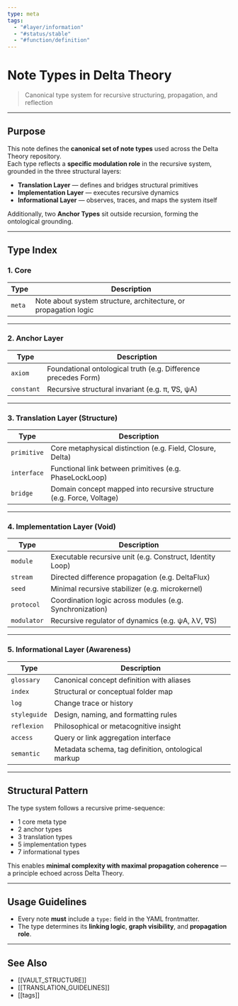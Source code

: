 ```yaml
---
type: meta
tags:
  - "#layer/information"
  - "#status/stable"
  - "#function/definition"
---
```


# Note Types in Delta Theory  
> Canonical type system for recursive structuring, propagation, and reflection

---

## Purpose

This note defines the **canonical set of note types** used across the Delta Theory repository.  
Each type reflects a **specific modulation role** in the recursive system, grounded in the three structural layers:

- **Translation Layer** — defines and bridges structural primitives
- **Implementation Layer** — executes recursive dynamics
- **Informational Layer** — observes, traces, and maps the system itself

Additionally, two **Anchor Types** sit outside recursion, forming the ontological grounding.

---

## Type Index

### 1. Core

| Type     | Description |
|----------|-------------|
| `meta`   | Note about system structure, architecture, or propagation logic |

---

### 2. Anchor Layer

| Type      | Description |
|-----------|-------------|
| `axiom`   | Foundational ontological truth (e.g. Difference precedes Form) |
| `constant`| Recursive structural invariant (e.g. π, ∇S, ψA) |

---

### 3. Translation Layer (Structure)

| Type        | Description |
|-------------|-------------|
| `primitive` | Core metaphysical distinction (e.g. Field, Closure, Delta) |
| `interface` | Functional link between primitives (e.g. PhaseLockLoop) |
| `bridge`    | Domain concept mapped into recursive structure (e.g. Force, Voltage) |

---

### 4. Implementation Layer (Void)

| Type        | Description |
|-------------|-------------|
| `module`    | Executable recursive unit (e.g. Construct, Identity Loop) |
| `stream`    | Directed difference propagation (e.g. DeltaFlux) |
| `seed`      | Minimal recursive stabilizer (e.g. microkernel) |
| `protocol`  | Coordination logic across modules (e.g. Synchronization) |
| `modulator` | Recursive regulator of dynamics (e.g. ψA, λV, ∇S) |

---

### 5. Informational Layer (Awareness)

| Type         | Description |
|--------------|-------------|
| `glossary`   | Canonical concept definition with aliases |
| `index`      | Structural or conceptual folder map |
| `log`        | Change trace or history |
| `styleguide` | Design, naming, and formatting rules |
| `reflexion`  | Philosophical or metacognitive insight |
| `access`     | Query or link aggregation interface |
| `semantic`   | Metadata schema, tag definition, ontological markup |

---

## Structural Pattern

The type system follows a recursive prime-sequence:

- 1 core meta type
- 2 anchor types
- 3 translation types
- 5 implementation types
- 7 informational types

This enables **minimal complexity with maximal propagation coherence** — a principle echoed across Delta Theory.

---

## Usage Guidelines

- Every note **must** include a `type:` field in the YAML frontmatter.
- The type determines its **linking logic**, **graph visibility**, and **propagation role**.

---

## See Also

- [[VAULT_STRUCTURE]]
- [[TRANSLATION_GUIDELINES]]
- [[tags]]
